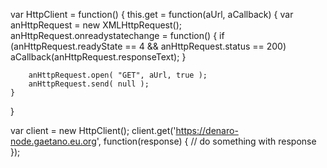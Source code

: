 var HttpClient = function() {
    this.get = function(aUrl, aCallback) {
        var anHttpRequest = new XMLHttpRequest();
        anHttpRequest.onreadystatechange = function() { 
            if (anHttpRequest.readyState == 4 && anHttpRequest.status == 200)
                aCallback(anHttpRequest.responseText);
        }

        anHttpRequest.open( "GET", aUrl, true );            
        anHttpRequest.send( null );
    }
}


var client = new HttpClient();
client.get('https://denaro-node.gaetano.eu.org', function(response) {
    // do something with response
});
